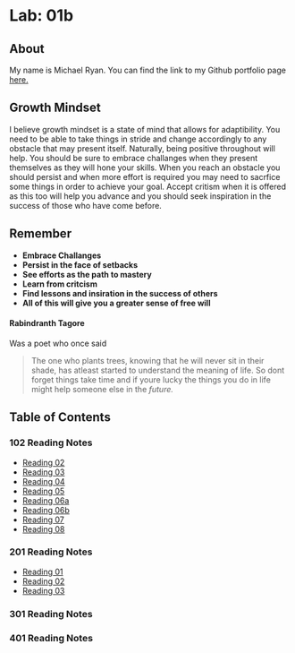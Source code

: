 # Lab: 01b

## About
My name is Michael Ryan.  You can find the link to my Github portfolio page [here.](https://github.com/Michaelryan228)

## Growth Mindset
I believe growth mindset is a state of mind that allows for adaptibility.  You need to be able to take things in stride and change accordingly to any obstacle that may present itself.  Naturally, being positive throughout will help.  You should be sure to embrace challanges when they present themselves as they will hone your skills.  When you reach an obstacle you should persist and when more effort is required you may need to sacrfice some things in order to achieve your goal.  Accept critism when it is offered as this too will help you advance and you should seek inspiration in the success of those who have come before.  

## Remember
* **Embrace Challanges**
* **Persist in the face of setbacks**
* **See efforts as the path to mastery**
* **Learn from critcism**
* **Find lessons and insiration in the success of others**
* **All of this will give you a greater sense of free will**

#### Rabindranth Tagore
Was a poet who once said
>The one who plants trees, knowing that he will never sit in their shade, has atleast started to understand the meaning of life.
So dont forget things take time and if youre lucky the things you do in life might help someone else in the *future.*

## Table of Contents

### 102 Reading Notes

* [Reading 02](./Code-102-Notes/reading02.md)
* [Reading 03](./Code-102-Notes/Reading03.md)
* [Reading 04](./Code-102-Notes/class04.md)
* [Reading 05](./Code-102-Notes/read05.md)
* [Reading 06a](./Code-102-Notes/read06a.md)
* [Reading 06b](./Code-102-Notes/read06b.md)
* [Reading 07](./Code-102-Notes/read07.md)
* [Reading 08](./Code-102-Notes/read08.md)

### 201 Reading Notes

* [Reading 01](./Code-201-Notes/read01.md)
* [Reading 02](./Code-201-Notes/read02.md)
* [Reading 03](./Code-201-Notes/read03.md)

### 301 Reading Notes

### 401 Reading Notes
